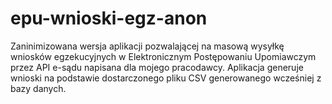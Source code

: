 # epu-wnioski-egz-anon
Zaninimizowana wersja aplikacji pozwalającej na masową wysyłkę wniosków egzekucyjnych w Elektronicznym Postępowaniu Upomiawczym przez API e-sądu napisana dla mojego pracodawcy.
Aplikacja generuje wnioski na podstawie dostarczonego pliku CSV generowanego wcześniej z bazy danych.
